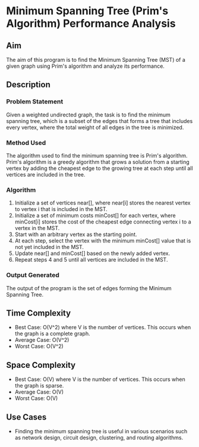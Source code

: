 # Minimum Spanning Tree (Prim's Algorithm) Performance Analysis

## Aim
The aim of this program is to find the Minimum Spanning Tree (MST) of a given graph using Prim's algorithm and analyze its performance.

## Description

### Problem Statement
Given a weighted undirected graph, the task is to find the minimum spanning tree, which is a subset of the edges that forms a tree that includes every vertex, where the total weight of all edges in the tree is minimized.

### Method Used
The algorithm used to find the minimum spanning tree is Prim's algorithm. Prim's algorithm is a greedy algorithm that grows a solution from a starting vertex by adding the cheapest edge to the growing tree at each step until all vertices are included in the tree.

### Algorithm
1. Initialize a set of vertices near[], where near[i] stores the nearest vertex to vertex i that is included in the MST.
2. Initialize a set of minimum costs minCost[] for each vertex, where minCost[i] stores the cost of the cheapest edge connecting vertex i to a vertex in the MST.
3. Start with an arbitrary vertex as the starting point.
4. At each step, select the vertex with the minimum minCost[] value that is not yet included in the MST.
5. Update near[] and minCost[] based on the newly added vertex.
6. Repeat steps 4 and 5 until all vertices are included in the MST.

### Output Generated
The output of the program is the set of edges forming the Minimum Spanning Tree.

## Time Complexity
- Best Case: O(V^2) where V is the number of vertices. This occurs when the graph is a complete graph.
- Average Case: O(V^2)
- Worst Case: O(V^2)

## Space Complexity
- Best Case: O(V) where V is the number of vertices. This occurs when the graph is sparse.
- Average Case: O(V)
- Worst Case: O(V)

## Use Cases
- Finding the minimum spanning tree is useful in various scenarios such as network design, circuit design, clustering, and routing algorithms.

